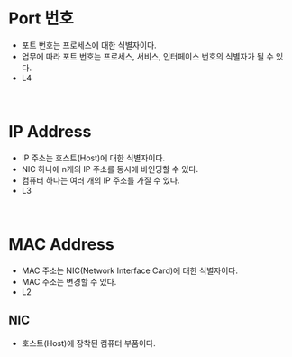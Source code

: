 # Port 번호

- 포트 번호는 프로세스에 대한 식별자이다.
- 업무에 따라 포트 번호는 프로세스, 서비스, 인터페이스 번호의 식별자가 될 수 있다.
- L4

<br>

# IP Address

- IP 주소는 호스트(Host)에 대한 식별자이다.
- NIC 하나에 n개의 IP 주소를 동시에 바인딩할 수 있다.
- 컴퓨터 하나는 여러 개의 IP 주소를 가질 수 있다.
- L3

<br>

# MAC Address

- MAC 주소는 NIC(Network Interface Card)에 대한 식별자이다.
- MAC 주소는 변경할 수 있다.
- L2

## NIC

- 호스트(Host)에 장착된 컴퓨터 부품이다.
